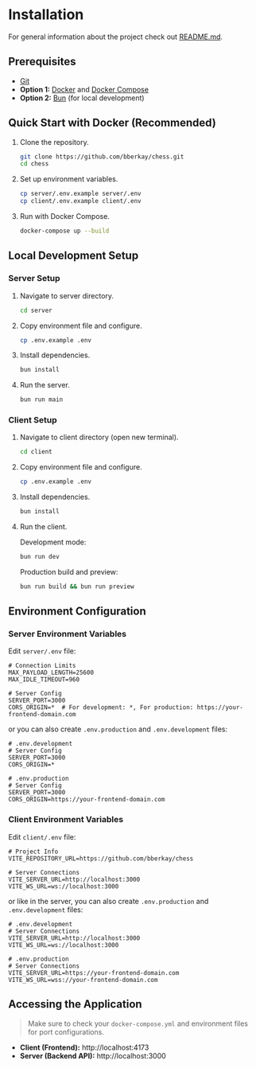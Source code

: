 Installation
=====

For general information about the project check out [README.md](https://github.com/bberkay/chess/tree/main).

## Prerequisites

- [Git](https://git-scm.com/)
- **Option 1:** [Docker](https://www.docker.com/) and [Docker Compose](https://docs.docker.com/compose/)
- **Option 2:** [Bun](https://bun.sh/) (for local development)

## Quick Start with Docker (Recommended)

1. Clone the repository.
   ```bash
   git clone https://github.com/bberkay/chess.git
   cd chess
   ```

2. Set up environment variables.
   ```bash
   cp server/.env.example server/.env
   cp client/.env.example client/.env
   ```

3. Run with Docker Compose.
   ```bash
   docker-compose up --build
   ```

## Local Development Setup

### Server Setup

1. Navigate to server directory.
   ```bash
   cd server
   ```

2. Copy environment file and configure.
   ```bash
   cp .env.example .env
   ```

3. Install dependencies.
   ```bash
   bun install
   ```

4. Run the server.
   ```bash
   bun run main
   ```

### Client Setup

1. Navigate to client directory (open new terminal).
   ```bash
   cd client
   ```

2. Copy environment file and configure.
   ```bash
   cp .env.example .env
   ```

3. Install dependencies.
   ```bash
   bun install
   ```

4. Run the client.

   Development mode:
   ```bash
   bun run dev
   ```

   Production build and preview:
   ```bash
   bun run build && bun run preview
   ```

## Environment Configuration

### Server Environment Variables

Edit `server/.env` file:

```env
# Connection Limits
MAX_PAYLOAD_LENGTH=25600
MAX_IDLE_TIMEOUT=960

# Server Config
SERVER_PORT=3000
CORS_ORIGIN=*  # For development: *, For production: https://your-frontend-domain.com
```

or you can also create `.env.production` and `.env.development` files:
```env
# .env.development
# Server Config
SERVER_PORT=3000
CORS_ORIGIN=*
```
```env
# .env.production
# Server Config
SERVER_PORT=3000
CORS_ORIGIN=https://your-frontend-domain.com
```


### Client Environment Variables

Edit `client/.env` file:

```env
# Project Info
VITE_REPOSITORY_URL=https://github.com/bberkay/chess

# Server Connections
VITE_SERVER_URL=http://localhost:3000
VITE_WS_URL=ws://localhost:3000
```
or like in the server, you can also create `.env.production` and `.env.development` files:
```env
# .env.development
# Server Connections
VITE_SERVER_URL=http://localhost:3000
VITE_WS_URL=ws://localhost:3000
```
```env
# .env.production
# Server Connections
VITE_SERVER_URL=https://your-frontend-domain.com
VITE_WS_URL=wss://your-frontend-domain.com
```

## Accessing the Application
> Make sure to check your `docker-compose.yml` and environment files for port configurations.

- **Client (Frontend):** http://localhost:4173
- **Server (Backend API):** http://localhost:3000
